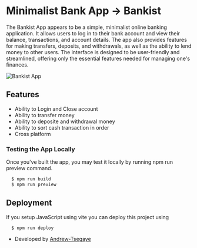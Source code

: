 # Minimalist Bank App -> Bankist

The Bankist App appears to be a simple, minimalist online banking application. It allows users to log in to their bank account and view their balance, transactions, and account details. The app also provides features for making transfers, deposits, and withdrawals, as well as the ability to lend money to other users. The interface is designed to be user-friendly and streamlined, offering only the essential features needed for managing one's finances.

![Bankist App](https://i.imgur.com/TWznvjA.png)

## Features

- Ability to Login and Close account
- Ability to transfer money
- Ability to deposite and withdrawal money
- Ability to sort cash transaction in order
- Cross platform

### Testing the App Locally
Once you've built the app, you may test it locally by running npm run preview command.

```bash
  $ npm run build
  $ npm run preview
```

## Deployment

If you setup JavaScript using vite you can deploy this project using

```bash
  $ npm run deploy
```

- Developed by [Andrew-Tsegaye](https://www.github.com/Andrew-Tsegaye)
